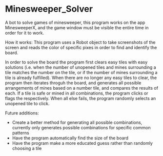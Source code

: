 # Minesweeper_Solver
A bot to solve games of minesweeper, this program works on the app MinesweeperX, and the game window must be 
visible the entire time in order for it to work.

How it works: 
This program uses a Robot object to take screenshots of the screen and reads the color of specific pixes in order to 
find and identify the board. 

In order to solve the board the program first clears easy tiles with easy solutions (i.e. when the number of 
unopened tiles and mines surrounding a tile matches the number on the tile, or if the number of mines surrounding a
tile is already fulfilled). When there are no longer any easy tiles to clear, the program then iterates throguh the board, 
and generates all possible arrangements of mines based on a number tile, and compares the results of each. If a tile is 
safe or mined in all combinations, the program clicks or flags the respectively. When all else fails, the program randomly 
selects an unopened tile to click.

Future additions: 
- Create a better method for generating all possible combinations, currently only generates possible combinations for specific
common patterns
- Have the program automatically find the size of the board 
- Have the program make a more educated guess rather than randomly choosing a tile
